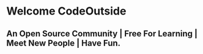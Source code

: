 # Welcome CodeOutside

## An Open Source Community | Free For Learning | Meet New People | Have Fun.
